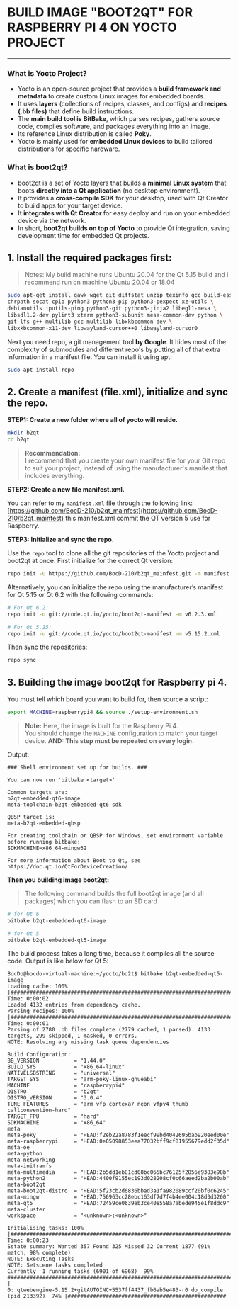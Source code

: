 # BUILD IMAGE "BOOT2QT" FOR RASPBERRY PI 4 ON YOCTO PROJECT
---
### What is Yocto Project?

- Yocto is an open-source project that provides a **build framework and metadata** to create custom Linux images for embedded boards.
- It uses **layers** (collections of recipes, classes, and configs) and **recipes (.bb files)** that define build instructions.
- The **main build tool is BitBake**, which parses recipes, gathers source code, compiles software, and packages everything into an image.
- Its reference Linux distribution is called **Poky**.
- Yocto is mainly used for **embedded Linux devices** to build tailored distributions for specific hardware.

### What is boot2qt?

- boot2qt is a set of Yocto layers that builds a **minimal Linux system** that boots **directly into a Qt application** (no desktop environment).
- It provides a **cross-compile SDK** for your desktop, used with Qt Creator to build apps for your target device.
- It **integrates with Qt Creator** for easy deploy and run on your embedded device via the network.
- In short, **boot2qt builds on top of Yocto** to provide Qt integration, saving development time for embedded Qt projects.

## 1. Install the required packages first:
>Notes: My build machine runs Ubuntu 20.04 for the Qt 5.15 build and i recommend run on machine Ubuntu 20.04 or 18.04 

```bash
sudo apt-get install gawk wget git diffstat unzip texinfo gcc build-essential \
chrpath socat cpio python3 python3-pip python3-pexpect xz-utils \
debianutils iputils-ping python3-git python3-jinja2 libegl1-mesa \
libsdl1.2-dev pylint3 xterm python3-subunit mesa-common-dev python \
git-lfs g++-multilib gcc-multilib libxkbcommon-dev \
libxkbcommon-x11-dev libwayland-cursor++0 libwayland-cursor0
```

Next you need repo, a git management tool **by Google**. It hides most of the complexity of submodules and different repo's by putting all of that extra information in a manifest file. You can install it using apt:

```bash
sudo apt install repo
```

## 2. Create a manifest (file.xml), initialize and sync the repo.

**STEP1: Create a new folder where all of yocto will reside.** 

```bash
mkdir b2qt
cd b2qt
```

> **Recommendation:**  
> I recommend that you create your own manifest file for your Git repo to suit your project, instead of using the manufacturer's manifest that includes everything.

**STEP2: Create a new file manifest.xml.** 

You can refer to my `manifest.xml` file through the following link: [https://github.com/BocD-210/b2qt_mainfest](https://github.com/BocD-210/b2qt_mainfest) this manifest.xml commit the QT version 5 use for Raspberry.

**STEP3: Initialize and sync the repo.**

Use the `repo` tool to clone all the git repositories of the Yocto project and boot2qt at once. First initialize for the correct Qt version:

```bash
repo init -u https://github.com/BocD-210/b2qt_mainfest.git -m manifest.xml
```

Alternatively, you can initialize the repo using the manufacturer’s manifest for Qt 5.15 or Qt 6.2 with the following commands:

```bash
# For Qt 6.2:
repo init -u git://code.qt.io/yocto/boot2qt-manifest -m v6.2.3.xml

# For Qt 5.15:
repo init -u git://code.qt.io/yocto/boot2qt-manifest -m v5.15.2.xml
```

Then sync the repositories:

```bash
repo sync
```

## 3. Building the image boot2qt for Raspberry pi 4.

You must tell which board you want to build for, then source a script:

```bash
export MACHINE=raspberrypi4 && source ./setup-environment.sh 
```
>**Note:** Here, the image is built for the Raspberry Pi 4.  
>You should change the `MACHINE` configuration to match your target device.
>**AND: This step must be repeated on every login.**

Output:

```
### Shell environment set up for builds. ###

You can now run 'bitbake <target>'

Common targets are:
b2qt-embedded-qt6-image
meta-toolchain-b2qt-embedded-qt6-sdk

QBSP target is:
meta-b2qt-embedded-qbsp

For creating toolchain or QBSP for Windows, set environment variable before running bitbake:
SDKMACHINE=x86_64-mingw32

For more information about Boot to Qt, see https://doc.qt.io/QtForDeviceCreation/
```

**Then you building image boot2qt:**

>The following command builds the full boot2qt image (and all packages) which you can flash to an SD card

```bash
# for Qt 6
bitbake b2qt-embedded-qt6-image

# for Qt 5
bitbake b2qt-embedded-qt5-image
```

The build process takes a long time, because it compiles all the source code. Output is like below for Qt 5:

```
BocDo@bocdo-virtual-machine:~/yocto/bq2t$ bitbake b2qt-embedded-qt5-image
Loading cache: 100% |#######################################################################################################################################################################| Time: 0:00:02
Loaded 4132 entries from dependency cache.
Parsing recipes: 100% |#####################################################################################################################################################################| Time: 0:00:01
Parsing of 2780 .bb files complete (2779 cached, 1 parsed). 4133 targets, 299 skipped, 1 masked, 0 errors.
NOTE: Resolving any missing task queue dependencies

Build Configuration:
BB_VERSION           = "1.44.0"
BUILD_SYS            = "x86_64-linux"
NATIVELSBSTRING      = "universal"
TARGET_SYS           = "arm-poky-linux-gnueabi"
MACHINE              = "raspberrypi4"
DISTRO               = "b2qt"
DISTRO_VERSION       = "3.0.4"
TUNE_FEATURES        = "arm vfp cortexa7 neon vfpv4 thumb callconvention-hard"
TARGET_FPU           = "hard"
SDKMACHINE           = "x86_64"
meta                 
meta-poky            = "HEAD:f2eb22a8783f1eecf99bd4042695bab920eed00e"
meta-raspberrypi     = "HEAD:0e05098853eea77032bff9cf81955679edd2f35d"
meta-oe              
meta-python          
meta-networking      
meta-initramfs       
meta-multimedia      = "HEAD:2b5dd1eb81cd08bc065bc76125f2856e9383e98b"
meta-python2         = "HEAD:4400f9155ec193d028208cf0c66aeed2ba2b00ab"
meta-boot2qt         
meta-boot2qt-distro  = "HEAD:5f23cb2d6836bbad3a1fa982089ccf20bf0c6245"
meta-mingw           = "HEAD:756963cc28ebc163df7d7f4b4ee004c18d3d3260"
meta-qt5             = "HEAD:72459ce0639eb3ce408558a7abede945e1f8ddc9"
meta-cluster         
workspace            = "<unknown>:<unknown>"

Initialising tasks: 100% |#########################################################################################################################| Time: 0:00:23
Sstate summary: Wanted 357 Found 325 Missed 32 Current 1877 (91% match, 98% complete)
NOTE: Executing Tasks
NOTE: Setscene tasks completed
Currently  1 running tasks (6901 of 6968)  99% #################################################################################################################  |
0: qtwebengine-5.15.2+gitAUTOINC+5537ff4437_fb6ab5e483-r0 do_compile (pid 213392)  74% |##################################################   
```
